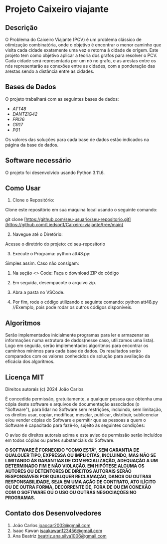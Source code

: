 # Projeto Caixeiro viajante
## Descrição
 O Problema do Caixeiro Viajante (PCV) é um problema clássico de otimização combinatória, onde o objetivo é encontrar o menor caminho que visita cada cidade exatamente uma vez e retorna à cidade de origem. Este projeto tem como objetivo aplicar a teoria dos grafos para resolver o PCV. Cada cidade será representada por um nó no grafo, e as arestas entre os nós representarão as conexões entre as cidades, com a ponderação das arestas sendo a distância entre as cidades.

## Bases de Dados

O projeto trabalhará com as seguintes bases de dados:
- *ATT48*
- *DANTZIG42*
- *FRI26*
- *GR17*
- *P01*

Os valores das soluções para cada base de dados estão indicados na página da base de dados.

## Software necessário
O projeto foi desenvolvido usando Python 3.11.6.

## Como Usar
1. Clone o Repositório:

Clone este repositório em sua máquina local usando o seguinte comando:

 git clone [https://github.com/seu-usuario/seu-repositorio.git](https://github.com/Liedson1/Caixeiro-viajante/tree/main)

2. Navegue até o Diretório:

Acesse o diretório do projeto:
 cd seu-repositorio

3. Execute o Programa:
python att48.py:

Simples assim. Caso não consigam: 

1. Na seção <> Code:
   Faça o download ZIP do código

2. Em seguida, desempacote o arquivo zip.

3. Abra a pasta no VSCode.

4. Por fim, rode o código utilizando o seguinte comando:
   python att48.py //Exemplo, pois pode rodar os outros códigos disponíveis.


## Algoritmos

Serão implementados inicialmente programas para ler e armazenar as informações numa estrutura de dados(nesse caso, utilizamos uma lista). Logo em seguida, serão implementados algoritmos para encontrar os caminhos mínimos para cada base de dados. Os resultados serão comparados com os valores conhecidos de solução para avaliação da eficácia dos algoritmos.

## Licença MIT

Direitos autorais (c)  2024 João Carlos

É concedida permissão, gratuitamente, a qualquer pessoa que obtenha uma cópia
deste software e arquivos de documentação associados (o "Software"), para lidar
no Software sem restrições, incluindo, sem limitação, os direitos
usar, copiar, modificar, mesclar, publicar, distribuir, sublicenciar e/ou vender
cópias do Software e permitir que as pessoas a quem o Software é
capacitado para fazê-lo, sujeito às seguintes condições:

O aviso de direitos autorais acima e este aviso de permissão serão incluídos em todos
cópias ou partes substanciais do Software.

**O SOFTWARE É FORNECIDO "COMO ESTÁ", SEM GARANTIA DE QUALQUER TIPO, EXPRESSA OU
IMPLÍCITAS, INCLUINDO, MAS NÃO SE LIMITANDO ÀS GARANTIAS DE COMERCIALIZAÇÃO,
ADEQUAÇÃO A UM DETERMINADO FIM E NÃO VIOLAÇÃO. EM HIPÓTESE ALGUMA
OS AUTORES OU DETENTORES DE DIREITOS AUTORAIS SERÃO RESPONSÁVEIS POR QUALQUER RECLAMAÇÃO, DANOS OU OUTRAS
RESPONSABILIDADE, SEJA EM UMA AÇÃO DE CONTRATO, ATO ILÍCITO OU DE OUTRA FORMA, DECORRENTE DE,
FORA DE OU EM CONEXÃO COM O SOFTWARE OU O USO OU OUTRAS NEGOCIAÇÕES NO
PROGRAMAS.**

## Contato dos Desenvolvedores

1. João Carlos joaocar2003@gmail.com
1. Isaac Kawan isaakawan123456@gmail.com
1. Ana Beatriz beatriz.ana.silva1006@gmail.com
